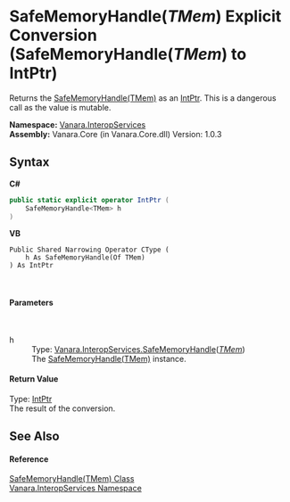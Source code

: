 # SafeMemoryHandle(*TMem*)&nbsp;Explicit Conversion (SafeMemoryHandle(*TMem*) to IntPtr)
 

Returns the <a href="6728d742-76e3-c51d-b40d-87ee7189c641">SafeMemoryHandle(TMem)</a> as an <a href="http://msdn2.microsoft.com/en-us/library/5he14kz8" target="_blank">IntPtr</a>. This is a dangerous call as the value is mutable.

**Namespace:**&nbsp;<a href="46913109-b3e0-3b59-6f7f-071f8aa90bf0">Vanara.InteropServices</a><br />**Assembly:**&nbsp;Vanara.Core (in Vanara.Core.dll) Version: 1.0.3

## Syntax

**C#**<br />
``` C#
public static explicit operator IntPtr (
	SafeMemoryHandle<TMem> h
)
```

**VB**<br />
``` VB
Public Shared Narrowing Operator CType ( 
	h As SafeMemoryHandle(Of TMem)
) As IntPtr
```

<br />

#### Parameters
&nbsp;<dl><dt>h</dt><dd>Type: <a href="6728d742-76e3-c51d-b40d-87ee7189c641">Vanara.InteropServices.SafeMemoryHandle</a>(<a href="6728d742-76e3-c51d-b40d-87ee7189c641">*TMem*</a>)<br />The <a href="6728d742-76e3-c51d-b40d-87ee7189c641">SafeMemoryHandle(TMem)</a> instance.</dd></dl>

#### Return Value
Type: <a href="http://msdn2.microsoft.com/en-us/library/5he14kz8" target="_blank">IntPtr</a><br />The result of the conversion.

## See Also


#### Reference
<a href="6728d742-76e3-c51d-b40d-87ee7189c641">SafeMemoryHandle(TMem) Class</a><br /><a href="46913109-b3e0-3b59-6f7f-071f8aa90bf0">Vanara.InteropServices Namespace</a><br />